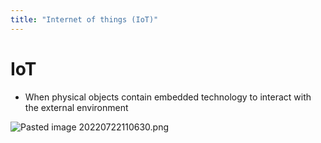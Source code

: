 ```yaml
---
title: "Internet of things (IoT)"
---
```

# IoT
- When physical objects contain embedded technology to interact with the external environment

![Pasted image 20220722110630.png](Pasted%20image%2020220722110630.png)